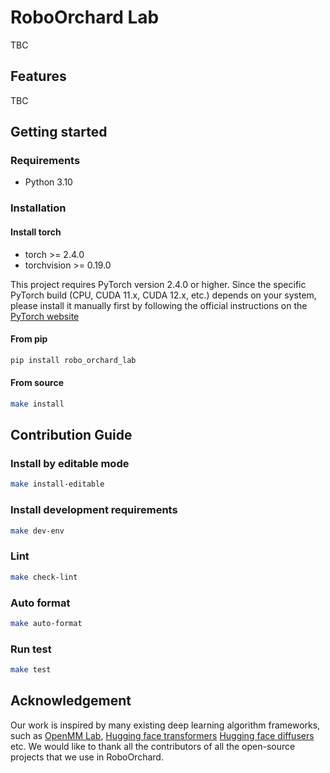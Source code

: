 # RoboOrchard Lab

TBC

## Features

TBC

## Getting started

### Requirements

* Python 3.10

### Installation

#### Install torch

* torch >= 2.4.0
* torchvision >= 0.19.0

This project requires PyTorch version 2.4.0 or higher. Since the specific PyTorch build (CPU, CUDA 11.x, CUDA 12.x, etc.) depends on your system, please install it manually first by following the official instructions on the [PyTorch website](https://pytorch.org/get-started/locally/)

#### From pip

```bash
pip install robo_orchard_lab
```

#### From source

```bash
make install
```

## Contribution Guide

### Install by editable mode

```bash
make install-editable
```

### Install development requirements

```bash
make dev-env
```

### Lint

```bash
make check-lint
```

### Auto format

```bash
make auto-format
```

### Run test

```bash
make test
```

## Acknowledgement

Our work is inspired by many existing deep learning algorithm frameworks, such as [OpenMM Lab](https://github.com/openmm), [Hugging face transformers](https://github.com/huggingface/transformers) [Hugging face diffusers](https://github.com/huggingface/diffusers) etc. We would like to thank all the contributors of all the open-source projects that we use in RoboOrchard.
